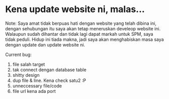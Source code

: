 # Kena update website ni, malas...





Note:
Saya amat tidak berpuas hati dengan website yang telah dibina ini, dengan sehubungan itu saya akan tetap meneruskan develeop website ini. Walaupun sudah dihantar dan tidak lagi dapat markah untuk SPM, saya tidak peduli. Hidup ini tiada makna, jadi saya akan menghabiskan masa saya dengan update dan update website ni.


Current bug:
1. file salah target
2. tak connect dengan database table
3. shitty design
4. dup file & line. Kena check satu2 :P
5. unneccessary file/code
6. file url kena ada port
